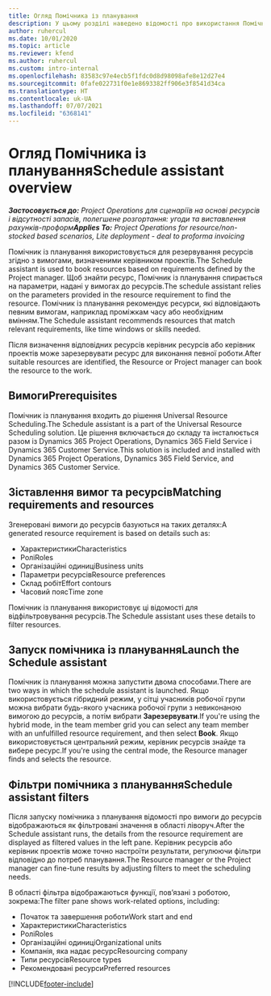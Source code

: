```yaml
---
title: Огляд Помічника із планування
description: У цьому розділі наведено відомості про використання Помічника з планування для резервування ресурсів.
author: ruhercul
ms.date: 10/01/2020
ms.topic: article
ms.reviewer: kfend
ms.author: ruhercul
ms.custom: intro-internal
ms.openlocfilehash: 83583c97e4ecb5f1fdc0d8d98098afe8e12d27e4
ms.sourcegitcommit: 0fafe022731f0e1e8693382ff906e3f8541d34ca
ms.translationtype: HT
ms.contentlocale: uk-UA
ms.lasthandoff: 07/07/2021
ms.locfileid: "6368141"
---
```

# <a name="schedule-assistant-overview"></a><span data-ttu-id="bd74d-103">Огляд Помічника із планування</span><span class="sxs-lookup"><span data-stu-id="bd74d-103">Schedule assistant overview</span></span>

<span data-ttu-id="bd74d-104">_**Застосовується до:** Project Operations для сценаріїв на основі ресурсів і відсутності запасів, полегшене розгортання: угоди та виставлення рахунків-проформ_</span><span class="sxs-lookup"><span data-stu-id="bd74d-104">_**Applies To:** Project Operations for resource/non-stocked based scenarios, Lite deployment - deal to proforma invoicing_</span></span>

<span data-ttu-id="bd74d-105">Помічник із планування використовується для резервування ресурсів згідно з вимогами, визначеними керівником проектів.</span><span class="sxs-lookup"><span data-stu-id="bd74d-105">The Schedule assistant is used to book resources based on requirements defined by the Project manager.</span></span> <span data-ttu-id="bd74d-106">Щоб знайти ресурс, Помічник із планування спирається на параметри, надані у вимогах до ресурсів.</span><span class="sxs-lookup"><span data-stu-id="bd74d-106">The schedule assistant relies on the parameters provided in the resource requirement to find the resource.</span></span> <span data-ttu-id="bd74d-107">Помічник із планування рекомендує ресурси, які відповідають певним вимогам, наприклад проміжкам часу або необхідним вмінням.</span><span class="sxs-lookup"><span data-stu-id="bd74d-107">The Schedule assistant recommends resources that match relevant requirements, like time windows or skills needed.</span></span>

<span data-ttu-id="bd74d-108">Після визначення відповідних ресурсів керівник ресурсів або керівник проектів може зарезервувати ресурс для виконання певної роботи.</span><span class="sxs-lookup"><span data-stu-id="bd74d-108">After suitable resources are identified, the Resource or Project manager can book the resource to the work.</span></span>

## <a name="prerequisites"></a><span data-ttu-id="bd74d-109">Вимоги</span><span class="sxs-lookup"><span data-stu-id="bd74d-109">Prerequisites</span></span>

<span data-ttu-id="bd74d-110">Помічник із планування входить до рішення Universal Resource Scheduling.</span><span class="sxs-lookup"><span data-stu-id="bd74d-110">The Schedule assistant is a part of the Universal Resource Scheduling solution.</span></span> <span data-ttu-id="bd74d-111">Це рішення включається до складу та інсталюється разом із Dynamics 365 Project Operations, Dynamics 365 Field Service і Dynamics 365 Customer Service.</span><span class="sxs-lookup"><span data-stu-id="bd74d-111">This solution is included and installed with Dynamics 365 Project Operations, Dynamics 365 Field Service, and Dynamics 365 Customer Service.</span></span>

## <a name="matching-requirements-and-resources"></a><span data-ttu-id="bd74d-112">Зіставлення вимог та ресурсів</span><span class="sxs-lookup"><span data-stu-id="bd74d-112">Matching requirements and resources</span></span>

<span data-ttu-id="bd74d-113">Згенеровані вимоги до ресурсів базуються на таких деталях:</span><span class="sxs-lookup"><span data-stu-id="bd74d-113">A generated resource requirement is based on details such as:</span></span>

-   <span data-ttu-id="bd74d-114">Характеристики</span><span class="sxs-lookup"><span data-stu-id="bd74d-114">Characteristics</span></span>
-   <span data-ttu-id="bd74d-115">Ролі</span><span class="sxs-lookup"><span data-stu-id="bd74d-115">Roles</span></span>
-   <span data-ttu-id="bd74d-116">Організаційні одиниці</span><span class="sxs-lookup"><span data-stu-id="bd74d-116">Business units</span></span>
-   <span data-ttu-id="bd74d-117">Параметри ресурсів</span><span class="sxs-lookup"><span data-stu-id="bd74d-117">Resource preferences</span></span>
-   <span data-ttu-id="bd74d-118">Склад робіт</span><span class="sxs-lookup"><span data-stu-id="bd74d-118">Effort contours</span></span>
-   <span data-ttu-id="bd74d-119">Часовий пояс</span><span class="sxs-lookup"><span data-stu-id="bd74d-119">Time zone</span></span>

<span data-ttu-id="bd74d-120">Помічник із планування використовує ці відомості для відфільтровування ресурсів.</span><span class="sxs-lookup"><span data-stu-id="bd74d-120">The Schedule assistant uses these details to filter resources.</span></span>

## <a name="launch-the-schedule-assistant"></a><span data-ttu-id="bd74d-121">Запуск помічника із планування</span><span class="sxs-lookup"><span data-stu-id="bd74d-121">Launch the Schedule assistant</span></span>

<span data-ttu-id="bd74d-122">Помічник із планування можна запустити двома способами.</span><span class="sxs-lookup"><span data-stu-id="bd74d-122">There are two ways in which the schedule assistant is launched.</span></span> <span data-ttu-id="bd74d-123">Якщо використовується гібридний режим, у сітці учасників робочої групи можна вибрати будь-якого учасника робочої групи з невиконаною вимогою до ресурсів, а потім вибрати **Зарезервувати**.</span><span class="sxs-lookup"><span data-stu-id="bd74d-123">If you're using the hybrid mode, in the team member grid you can select any team member with an unfulfilled resource requirement, and then select **Book**.</span></span> <span data-ttu-id="bd74d-124">Якщо використовується центральний режим, керівник ресурсів знайде та вибере ресурс.</span><span class="sxs-lookup"><span data-stu-id="bd74d-124">If you're using the central mode, the Resource manager finds and selects the resource.</span></span>

## <a name="schedule-assistant-filters"></a><span data-ttu-id="bd74d-125">Фільтри помічника з планування</span><span class="sxs-lookup"><span data-stu-id="bd74d-125">Schedule assistant filters</span></span>

<span data-ttu-id="bd74d-126">Після запуску помічника з планування відомості про вимоги до ресурсів відображаються як фільтровані значення в області ліворуч.</span><span class="sxs-lookup"><span data-stu-id="bd74d-126">After the Schedule assistant runs, the details from the resource requirement are displayed as filtered values in the left pane.</span></span> <span data-ttu-id="bd74d-127">Керівник ресурсів або керівник проектів може точно настроїти результати, регулюючи фільтри відповідно до потреб планування.</span><span class="sxs-lookup"><span data-stu-id="bd74d-127">The Resource manager or the Project manager can fine-tune results by adjusting filters to meet the scheduling needs.</span></span>

<span data-ttu-id="bd74d-128">В області фільтра відображаються функції, пов’язані з роботою, зокрема:</span><span class="sxs-lookup"><span data-stu-id="bd74d-128">The filter pane shows work-related options, including:</span></span>

-   <span data-ttu-id="bd74d-129">Початок та завершення роботи</span><span class="sxs-lookup"><span data-stu-id="bd74d-129">Work start and end</span></span>
-   <span data-ttu-id="bd74d-130">Характеристики</span><span class="sxs-lookup"><span data-stu-id="bd74d-130">Characteristics</span></span>
-   <span data-ttu-id="bd74d-131">Ролі</span><span class="sxs-lookup"><span data-stu-id="bd74d-131">Roles</span></span>
-   <span data-ttu-id="bd74d-132">Організаційні одиниці</span><span class="sxs-lookup"><span data-stu-id="bd74d-132">Organizational units</span></span>
-   <span data-ttu-id="bd74d-133">Компанія, яка надає ресурс</span><span class="sxs-lookup"><span data-stu-id="bd74d-133">Resourcing company</span></span>
-   <span data-ttu-id="bd74d-134">Типи ресурсів</span><span class="sxs-lookup"><span data-stu-id="bd74d-134">Resource types</span></span>
-   <span data-ttu-id="bd74d-135">Рекомендовані ресурси</span><span class="sxs-lookup"><span data-stu-id="bd74d-135">Preferred resources</span></span>


[!INCLUDE[footer-include](../includes/footer-banner.md)]